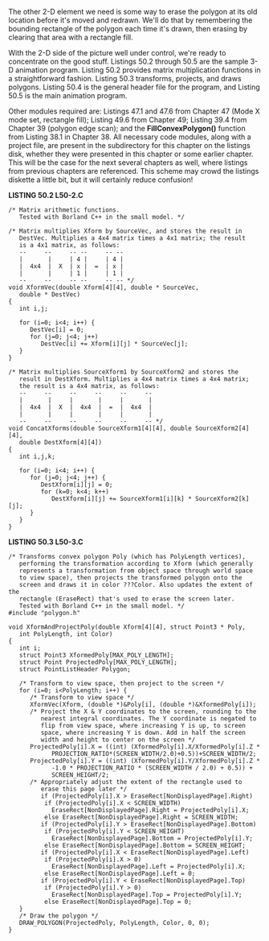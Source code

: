The other 2-D element we need is some way to erase the polygon at its
old location before it's moved and redrawn. We'll do that by remembering
the bounding rectangle of the polygon each time it's drawn, then erasing
by clearing that area with a rectangle fill.

With the 2-D side of the picture well under control, we're ready to
concentrate on the good stuff. Listings 50.2 through 50.5 are the sample
3-D animation program. Listing 50.2 provides matrix multiplication
functions in a straightforward fashion. Listing 50.3 transforms,
projects, and draws polygons. Listing 50.4 is the general header file
for the program, and Listing 50.5 is the main animation program.

Other modules required are: Listings 47.1 and 47.6 from Chapter 47 (Mode
X mode set, rectangle fill); Listing 49.6 from Chapter 49; Listing 39.4
from Chapter 39 (polygon edge scan); and the **FillConvexPolygon()**
function from Listing 38.1 in Chapter 38. All necessary code modules,
along with a project file, are present in the subdirectory for this
chapter on the listings disk, whether they were presented in this
chapter or some earlier chapter. This will be the case for the next
several chapters as well, where listings from previous chapters are
referenced. This scheme may crowd the listings diskette a little bit,
but it will certainly reduce confusion!

**LISTING 50.2 L50-2.C**

    /* Matrix arithmetic functions.
       Tested with Borland C++ in the small model. */

    /* Matrix multiplies Xform by SourceVec, and stores the result in
       DestVec. Multiplies a 4x4 matrix times a 4x1 matrix; the result
       is a 4x1 matrix, as follows:
       --     --     -- --     -- --
       |       |     | 4 |     | 4 |
       |  4x4  |  X  | x |  =  | x |
       |       |     | 1 |     | 1 |
       --     --     -- --     -- -- */
    void XformVec(double Xform[4][4], double * SourceVec,
       double * DestVec)
    {
       int i,j;

       for (i=0; i<4; i++) {
          DestVec[i] = 0;
          for (j=0; j<4; j++)
             DestVec[i] += Xform[i][j] * SourceVec[j];
       }
    }

    /* Matrix multiplies SourceXform1 by SourceXform2 and stores the
       result in DestXform. Multiplies a 4x4 matrix times a 4x4 matrix;
       the result is a 4x4 matrix, as follows:
       --     --     --     --     --     --
       |       |     |       |     |       |
       |  4x4  |  X  |  4x4  |  =  |  4x4  |
       |       |     |       |     |       |
       --     --     --     --     --     -- */
    void ConcatXforms(double SourceXform1[4][4], double SourceXform2[4][4],
       double DestXform[4][4])
    {
       int i,j,k;

       for (i=0; i<4; i++) {
          for (j=0; j<4; j++) {
             DestXform[i][j] = 0;
             for (k=0; k<4; k++)
                DestXform[i][j] += SourceXform1[i][k] * SourceXform2[k][j];
          }
       }
    }

**LISTING 50.3 L50-3.C**

    /* Transforms convex polygon Poly (which has PolyLength vertices),
       performing the transformation according to Xform (which generally
       represents a transformation from object space through world space
       to view space), then projects the transformed polygon onto the
       screen and draws it in color ???Color. Also updates the extent of the
       rectangle (EraseRect) that's used to erase the screen later.
       Tested with Borland C++ in the small model. */
    #include "polygon.h"

    void XformAndProjectPoly(double Xform[4][4], struct Point3 * Poly,
       int PolyLength, int Color)
    {
       int i;
       struct Point3 XformedPoly[MAX_POLY_LENGTH];
       struct Point ProjectedPoly[MAX_POLY_LENGTH];
       struct PointListHeader Polygon;

       /* Transform to view space, then project to the screen */
       for (i=0; i<PolyLength; i++) {
          /* Transform to view space */
          XformVec(Xform, (double *)&Poly[i], (double *)&XformedPoly[i]);
          /* Project the X & Y coordinates to the screen, rounding to the
             nearest integral coordinates. The Y coordinate is negated to
             flip from view space, where increasing Y is up, to screen
             space, where increasing Y is down. Add in half the screen
             width and height to center on the screen */
          ProjectedPoly[i].X = ((int) (XformedPoly[i].X/XformedPoly[i].Z *
                PROJECTION_RATIO*(SCREEN_WIDTH/2.0)+0.5))+SCREEN_WIDTH/2;
          ProjectedPoly[i].Y = ((int) (XformedPoly[i].Y/XformedPoly[i].Z *
                -1.0 * PROJECTION_RATIO * (SCREEN_WIDTH / 2.0) + 0.5)) +
                SCREEN_HEIGHT/2;
          /* Appropriately adjust the extent of the rectangle used to
             erase this page later */
             if (ProjectedPoly[i].X > EraseRect[NonDisplayedPage].Right)
              if (ProjectedPoly[i].X < SCREEN_WIDTH)
                EraseRect[NonDisplayedPage].Right = ProjectedPoly[i].X;
              else EraseRect[NonDisplayedPage].Right = SCREEN_WIDTH;
             if (ProjectedPoly[i].Y > EraseRect[NonDisplayedPage].Bottom)
              if (ProjectedPoly[i].Y < SCREEN_HEIGHT)
                EraseRect[NonDisplayedPage].Bottom = ProjectedPoly[i].Y;
              else EraseRect[NonDisplayedPage].Bottom = SCREEN_HEIGHT;
             if (ProjectedPoly[i].X < EraseRect[NonDisplayedPage].Left)
              if (ProjectedPoly[i].X > 0)
                EraseRect[NonDisplayedPage].Left = ProjectedPoly[i].X;
              else EraseRect[NonDisplayedPage].Left = 0;
             if (ProjectedPoly[i].Y < EraseRect[NonDisplayedPage].Top)
              if (ProjectedPoly[i].Y > 0)
                EraseRect[NonDisplayedPage].Top = ProjectedPoly[i].Y;
              else EraseRect[NonDisplayedPage].Top = 0;
       }
       /* Draw the polygon */
       DRAW_POLYGON(ProjectedPoly, PolyLength, Color, 0, 0);
    }
